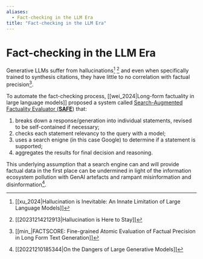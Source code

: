 ```yaml
---
aliases:
  - Fact-checking in the LLM Era
title: "Fact-checking in the LLM Era"
---
```


# Fact-checking in the LLM Era

Generative LLMs suffer from hallucinations[^1] [^2] and even when specifically trained to synthesis citations, they have little to no correlation with factual precision[^3].

To automate the fact-checking process, [[wei_2024|Long-form factuality in large language models]] proposed a system called [Search-Augmented Factuality Evaluator (**SAFE**)](https://github.com/google-deepmind/long-form-factuality) that:
1. breaks down a response/generation into individual statements, revised to be self-contained if necessary;
2. checks each statement relevancy to the query with a model;
3. uses a search enigne (in this case Google) to determine if a statement is supported;
4. aggregates the results for final decision and reasoning.

This underlying assumption that a search engine can and will provide factual data in the first place can be undermined in light of the information ecosystem pollution with GenAI artefacts and rampant misinformation and disinformation[^4].

[^1]: [[xu_2024|Hallucination is Inevitable: An Innate Limitation of Large Language Models]]
[^2]: [[20231214212913|Hallucination is Here to Stay]]
[^3]: [[min_|FACTSCORE: Fine-grained Atomic Evaluation of Factual Precision in Long Form Text Generation]]
[^4]: [[20221210185344|On the Dangers of Large Generative Models]]